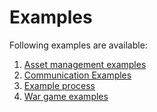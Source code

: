 # Examples

Following examples are available:
1. [Asset management examples](assetManagement.md)
1. [Communication Examples](communication.md)
1. [Example process](process.md)
1. [War game examples](warGame.md)
